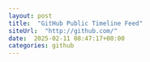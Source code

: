 ```yaml
---
layout: post
title:  "GitHub Public Timeline Feed"
siteUrl:  "http://github.com/"
date:  2025-02-11 08:47:17+00:00
categories: github
---
```

